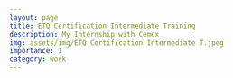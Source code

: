 ```yaml
---
layout: page
title: ETQ Certification Intermediate Training
description: My Internship with Cemex
img: assets/img/ETQ Certification Intermediate T.jpeg
importance: 1
category: work
---
```

